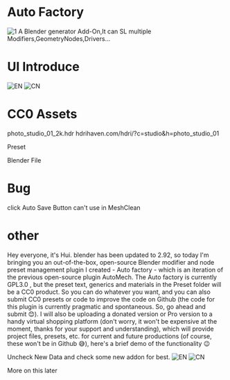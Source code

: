 # Auto Factory
![1](https://github.com/huiyao8761380/HuiImage/blob/main/AutoFactoryDocs/1Logo.png)
A Blender generator Add-On,It can SL multiple Modifiers,GeometryNodes,Drivers...

# UI Introduce
![EN](https://github.com/huiyao8761380/HuiImage/blob/main/AutoFactoryDocs/ui%20in%20GIMP6EN.png)
![CN](https://github.com/huiyao8761380/HuiImage/blob/main/AutoFactoryDocs/ui%20in%20GIMP6CN.png)

# CC0 Assets

photo_studio_01_2k.hdr hdrihaven.com/hdri/?c=studio&h=photo_studio_01

Preset

Blender File

# Bug

click Auto Save Button can't use in MeshClean

# other

Hey everyone, it's Hui. blender has been updated to 2.92, so today I'm bringing you an out-of-the-box, open-source Blender modifier and node preset management plugin I created - Auto factory - which is an iteration of the previous open-source plugin AutoMech. The Auto factory is currently GPL3.0 , but the preset text, generics and materials in the Preset folder will be a CC0 product. So you can do whatever you want, and you can also submit CC0 presets or code to improve the code on Github (the code for this plugin is currently pragmatic and spontaneous. So, go ahead and submit 😊). I will also be uploading a donated version or Pro version to a handy virtual shopping platform (don't worry, it won't be expensive at the moment, thanks for your support and understanding), which will provide project files, presets, etc. for current and future productions (of course, these won't be in Github 😅), here's a brief demo of the functionality 😉

Uncheck New Data and check some new addon for best.
![EN](https://github.com/huiyao8761380/HuiImage/blob/main/QQ%E6%88%AA%E5%9B%BE20210227170011.jpg)
![CN](https://github.com/huiyao8761380/HuiImage/blob/main/QQ%E6%88%AA%E5%9B%BE20210227170323.jpg)

More on this later
